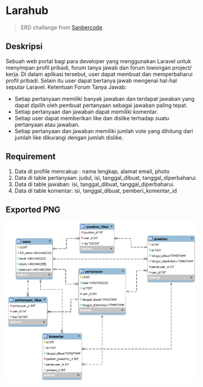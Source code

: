 # Larahub

> ERD challange from [Sanbercode](https://blog.sanbercode.com/docs/kurikulum-laravel-web-development/week-3-tugas-harian/latihan-erd/).

## Deskripsi
Sebuah web portal bagi para developer yang menggunakan Laravel untuk menyimpan profil pribadi, forum tanya jawab dan forum lowongan project/ kerja. Di dalam aplikasi tersebut, user dapat membuat dan memperbaharui profil pribadi. Selain itu user dapat bertanya jawab mengenai hal-hal seputar Laravel.
Ketentuan Forum Tanya Jawab:
-   Setiap pertanyaan memiliki banyak jawaban dan terdapat jawaban yang dapat dipilih oleh pembuat pertanyaan sebagai jawaban paling tepat.
-   Setiap pertanyaan dan jawaban dapat memiliki komentar.
-   Setiap user dapat memberikan like dan dislike terhadap suatu pertanyaan atau jawaban.
-   Setiap pertanyaan dan jawaban memiliki jumlah vote yang dihitung dari jumlah like dikurangi dengan jumlah dislike.

## Requirement
 1. Data di profile mencakup : nama lengkap, alamat email, photo
 2. Data di table pertanyaan: judul, isi, tanggal_dibuat, tanggal_diperbaharui.
 3. Data di table jawaban: isi, tanggal_dibuat, tanggal_diperbaharui.
 4. Data di table komentar: isi, tanggal_dibuat, pemberi_komentar_id

## Exported PNG
![Exported PNG file](img/larahub.png)